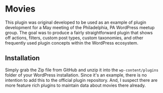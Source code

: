 # Movies

This plugin was original developed to be used as an example of plugin development for a May meeting of the Philadelphia, PA WordPress meetup group.  The goal was to produce a fairly straightforward plugin that shows off actions, filters, custom post types, custom taxonomies, and other frequently used plugin concepts within the WordPress ecosystem.

## Installation

Simply grab the Zip file from GitHub and unzip it into the `wp-content/plugins` folder of your WordPress installation.  Since it's an example, there is no intention to add this to the official plugin repository.  And, I suspect there are more feature rich plugins to maintain data about movies there already.

